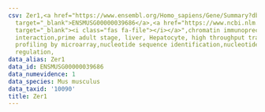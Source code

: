 ```yaml
---
csv: Zer1,<a href="https://www.ensembl.org/Homo_sapiens/Gene/Summary?db=core;g=ENSMUSG00000039686"
  target="_blank">ENSMUSG00000039686</a>,<a href="https://www.ncbi.nlm.nih.gov/pubmed/23834426"
  target="_blank"><i class="fas fa-file"></i></a>",chromatin immunoprecipitation assay,direct
  interaction,prime adult stage, liver, Hepatocyte, high throughput transcription
  profiling by microarray,nucleotide sequence identification,nucleotide sequence identification,transcriptional
  regulation,
data_alias: Zer1
data_id: ENSMUSG00000039686
data_numevidence: 1
data_species: Mus musculus
data_taxid: '10090'
title: Zer1
---
```

